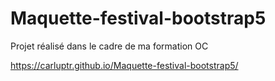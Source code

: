 # Maquette-festival-bootstrap5
Projet réalisé dans le cadre de ma formation OC

https://carluptr.github.io/Maquette-festival-bootstrap5/
